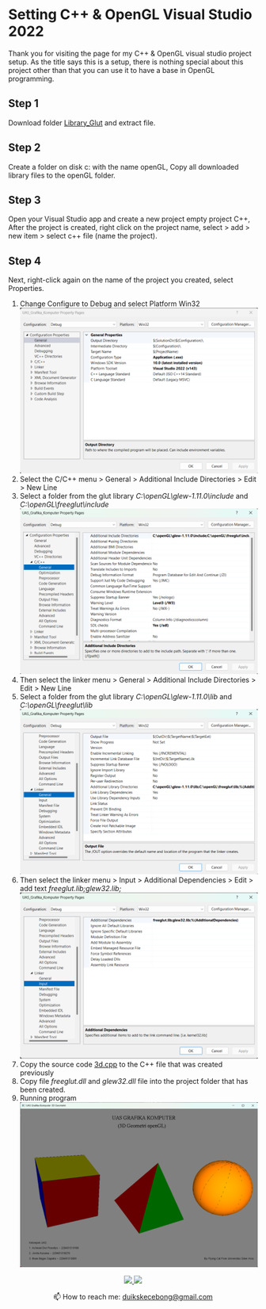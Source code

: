 # Setting C++ & OpenGL Visual Studio 2022
Thank you for visiting the page for my C++ & OpenGL visual studio project setup. As the title says this is a setup, there is nothing special about this project other than that you can use it to have a base in OpenGL programming.

## Step 1<br/>
Download folder [Library_Glut](https://github.com/achmaddwiprasetyo/3D-Geometri-openGL/blob/main/openGL.zip) and extract file.<br/>
## Step 2<br/>
Create a folder on disk c: with the name openGL, Copy all downloaded library files to the openGL folder.<br/>
## Step 3<br/>
Open your Visual Studio app and create a new project empty project C++, After the project is created, right click on the project name, select > add > new item > select c++ file (name the project).<br/>
## Step 4<br/>
Next, right-click again on the name of the project you created, select Properties.
1. Change Configure to Debug and select Platform Win32
   ![screenshot_35](https://github.com/achmaddwiprasetyo/3D-Geometri-openGL/blob/main/Screenshot%202024-07-26%20003023.png)
2. Select the C/C++ menu > General > Additional Include Directories > Edit > New Line
3. Select a folder from the glut library *C:\openGL\glew-1.11.0\include* and *C:\openGL\freeglut\include*
   ![screenshot_35](https://github.com/achmaddwiprasetyo/3D-Geometri-openGL/blob/main/Screenshot%202024-07-26%20005614.png)
4. Then select the linker menu > General > Additional Include Directories > Edit > New Line
5. Select a folder from the glut library *C:\openGL\glew-1.11.0\lib* and *C:\openGL\freeglut\lib*
   ![screenshot_35](https://github.com/achmaddwiprasetyo/3D-Geometri-openGL/blob/main/Screenshot%202024-07-26%20005630.png)
6. Then select the linker menu > Input > Additional Dependencies > Edit > add text *freeglut.lib;glew32.lib;*
   ![screenshot_35](https://github.com/achmaddwiprasetyo/3D-Geometri-openGL/blob/main/Screenshot%202024-07-26%20005641.png)
7. Copy the source code [3d.cpp](https://github.com/achmaddwiprasetyo/3D-Geometri-openGL/blob/main/UAS_Grafika_Komputer/UAS_Grafika_Komputer/3d.cpp) to the C++ file that was created previously
8. Copy file *freeglut.dll* and *glew32.dll* file into the project folder that has been created.
9. Running program
   ![screenshot_35](https://github.com/achmaddwiprasetyo/3D-Geometri-openGL/blob/main/Screenshot%202024-07-26%20010436.png)

<p align='center'>
   <a href="https://www.linkedin.com/in/achmad-dwi-prasetyo/">
       <img src="https://img.shields.io/badge/linkedin-%230077B5.svg?&style=for-the-badge&logo=linkedin&logoColor=white"/>
   </a>
   <a href="https://wa.me/6281234111595">
       <img src="https://img.shields.io/badge/WhatsApp-25D366?style=for-the-badge&logo=whatsapp&logoColor=white"/>
   </a>
</p>
<p align='center'>
   📫 How to reach me: <a href='mailto:duikskecebong@gmail.com'>duikskecebong@gmail.com</a>
</p>
